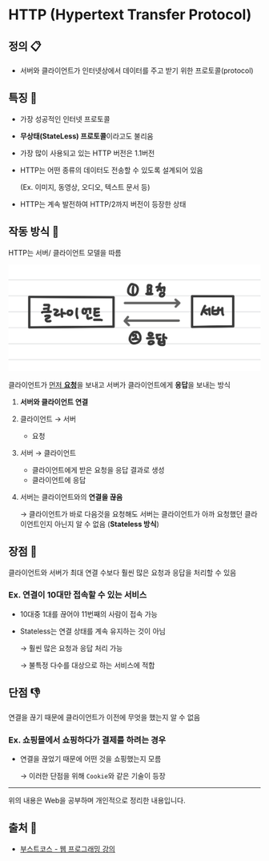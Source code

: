 # HTTP (Hypertext Transfer Protocol)

## 정의 📋
- 서버와 클라이언트가 인터넷상에서 데이터를 주고 받기 위한 프로토콜(protocol)

## 특징 🙌
- 가장 성공적인 인터넷 프로토콜
- **무상태(StateLess) 프로토콜**이라고도 불리움
- 가장 많이 사용되고 있는 HTTP 버전은 1.1버전
- HTTP는 어떤 종류의 데이터도 전송할 수 있도록 설계되어 있음

  (Ex. 이미지, 동영상, 오디오, 텍스트 문서 등)
- HTTP는 계속 발전하여 HTTP/2까지 버전이 등장한 상태

## 작동 방식 💪
HTTP는 서버/ 클라이언트 모델을 따름

<img src="./images/HTTP.jpeg" width="600">

클라이언트가 <u>먼저 **요청**</u>을 보내고 서버가 클라이언트에게 **응답**을 보내는 방식

  1. **서버와 클라이언트 연결**
  2. 클라이언트 → 서버
     - 요청
  3. 서버 → 클라이언트
      - 클라이언트에게 받은 요청을 응답 결과로 생성
      - 클라이언트에 응답
  4. 서버는 클라이언트와의 **연결을 끊음**

      → 클라이언트가 바로 다음것을 요청해도 서버는 클라이언트가 아까 요청했던 클라이언트인지 아닌지 알 수 없음 (**Stateless 방식**)

## 장점 💪
클라이언트와 서버가 최대 연결 수보다 훨씬 많은 요청과 응답을 처리할 수 있음

###  Ex. 연결이 10대만 접속할 수 있는 서비스
- 10대중 1대를 끊어야 11번째의 사람이 접속 가능

- Stateless는 연결 상태를 계속 유지하는 것이 아님

  → 훨씬 많은 요청과 응답 처리 가능

  → 불특정 다수를 대상으로 하는 서비스에 적합

## 단점 👎
연결을 끊기 때문에 클라이언트가 이전에 무엇을 했는지 알 수 없음

### Ex. 쇼핑몰에서 쇼핑하다가 결제를 하려는 경우
  - 연결을 끊었기 때문에 어떤 것을 쇼핑했는지 모름

    → 이러한 단점을 위해 `Cookie`와 같은 기술이 등장

- - -
위의 내용은 Web을 공부하며 개인적으로 정리한 내용입니다.
## 출처 📝
- [부스트코스 - 웹 프로그래밍 강의](https://www.boostcourse.org/web316/lecture/16661?isDesc=false)